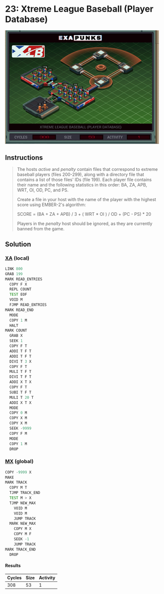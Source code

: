 # 23: Xtreme League Baseball (Player Database)

<div align="center"><img src="EXAPUNKS - Xtreme League Baseball (308, 53, 1, 2024-06-23-17-24-34).gif" /></div>

## Instructions
> The hosts *active* and *penalty* contain files that correspond to extreme baseball players (files 200-299), along with a directory file that contains a list of those files' IDs (file 199). Each player file contains their name and the following statistics in this order: BA, ZA, APB, WRT, OI, OD, PC, and PS.
> 
> Create a file in your host with the name of the player with the highest score using EMBER-2's algorithm:
> 
> SCORE = (BA + ZA + APB) / 3 + ( WRT \* OI ) / OD + (PC - PS) \* 20
> 
> Players in the *penalty* host should be ignored, as they are currently banned from the game.

## Solution

### [XA](XA.exa) (local)
```asm
LINK 800
GRAB 199
MARK READ_ENTRIES
  COPY F X
  REPL COUNT
  TEST EOF
  VOID M
  FJMP READ_ENTRIES
MARK READ_END
  MODE
  COPY 1 M
  HALT
MARK COUNT
  GRAB X
  SEEK 1
  COPY F T
  ADDI T F T
  ADDI T F T
  DIVI T 3 X
  COPY F T
  MULI T F T
  DIVI T F T
  ADDI X T X
  COPY F T
  SUBI T F T
  MULI T 20 T
  ADDI X T X
  MODE
  COPY 0 M
  COPY X M
  COPY X M
  SEEK -9999
  COPY F M
  MODE
  COPY 1 M
  DROP
```

### [MX](MX.exa) (global)
```asm
COPY -9999 X
MAKE
MARK TRACK
  COPY M T
  TJMP TRACK_END
  TEST M > X
  TJMP NEW_MAX
    VOID M
    VOID M
    JUMP TRACK
  MARK NEW_MAX
    COPY M X
    COPY M F
    SEEK -1
    JUMP TRACK
MARK TRACK_END
  DROP
```

#### Results
| Cycles | Size | Activity |
|--------|------|----------|
| 308    | 53   | 1        |
